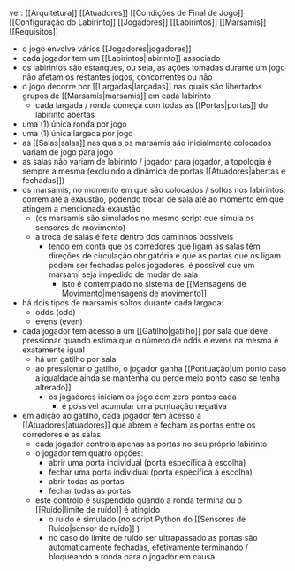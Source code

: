 ver: 
	[[Arquitetura]]
	[[Atuadores]]
	[[Condições de Final de Jogo]]
	[[Configuração do Labirinto]]
	[[Jogadores]]
	[[Labirintos]]
	[[Marsamis]]
	[[Requisitos]]

- o jogo envolve vários [[Jogadores|jogadores]]
- cada jogador tem um [[Labirintos|labirinto]] associado
- os labirintos são estanques, ou seja, as ações tomadas durante um jogo não afetam os restantes jogos, concorrentes ou não
- o jogo decorre por [[Largadas|largadas]] nas quais são libertados grupos de [[Marsamis|marsamis]] em cada labirinto
	- cada largada / ronda começa com todas as [[Portas|portas]] do labirinto abertas
- uma (1) única ronda por jogo
- uma (1) única largada por jogo
- as [[Salas|salas]] nas quais os marsamis são inicialmente colocados variam de jogo para jogo
- as salas não variam de labirinto / jogador para jogador, a topologia é sempre a mesma (excluindo a dinâmica de portas [[Atuadores|abertas e fechadas]])
- os marsamis, no momento em que são colocados / soltos nos labirintos, correm até à exaustão, podendo trocar de sala até ao momento em que atingem a mencionada exaustão
	- (os marsamis são simulados no mesmo script que simula os sensores de movimento)
	- a troca de salas é feita dentro dos caminhos possíveis
		- tendo em conta que os corredores que ligam as salas têm direções de circulação obrigatória e que as portas que os ligam podem ser fechadas pelos jogadores, é possível que um marsami seja impedido de mudar de sala
			- isto é contemplado no sistema de [[Mensagens de Movimento|mensagens de movimento]]
- há dois tipos de marsamis soltos durante cada largada:
	- odds (odd)
	- evens (even) 
- cada jogador tem acesso a um [[Gatilho|gatilho]] por sala que deve pressionar quando estima que o número de odds e evens na mesma é exatamente igual
	- há um gatilho por sala
	- ao pressionar o gatilho, o jogador ganha [[Pontuação|um ponto caso a igualdade ainda se mantenha ou perde meio ponto caso se tenha alterado]]
		- os jogadores iniciam os jogo com zero pontos cada
			- é possível acumular uma pontuação negativa
- em adição ao gatilho, cada jogador tem acesso a [[Atuadores|atuadores]] que abrem e fecham as portas entre os corredores e as salas
	- cada jogador controla apenas as portas no seu próprio labirinto
	- o jogador tem quatro opções:
		- abrir uma porta individual (porta específica à escolha)
		- fechar uma porta individual (porta específica à escolha)
		- abrir todas as portas
		- fechar todas as portas
	- este controlo é suspendido quando a ronda termina ou o [[Ruído|limite de ruído]] é atingido
		- o ruído é simulado (no script Python do [[Sensores de Ruído|sensor de ruído]] )
		- no caso do limite de ruído ser ultrapassado as portas são automaticamente fechadas, efetivamente terminando / bloqueando a ronda para o jogador em causa
